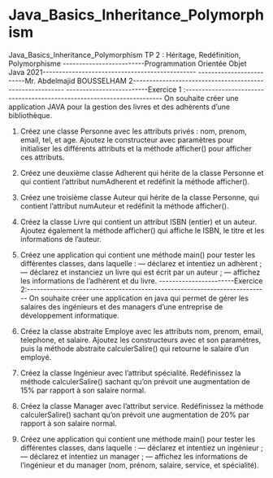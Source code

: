 # Java_Basics_Inheritance_Polymorphism
Java_Basics_Inheritance_Polymorphism
TP 2 : Héritage, Redéfinition, Polymorphisme
-------------------------Programmation Orientée Objet Java 2021-----------------------------------------------
-------------------------Mr. Abdelmajid BOUSSELHAM 2---------------------------------------------------------
-------------------------Exercice 1 :----------------------------------------------------------------------- 
On souhaite créer une application JAVA pour la gestion des livres et des adhèrents d’une 
bibliothèque.
1. Créez une classe Personne avec les attributs privés : nom, prenom, email, tel, et age. 
Ajoutez le constructeur avec paramètres pour initialiser les différents attributs et la méthode 
afficher() pour afficher ces attributs.
2. Créez une deuxième classe Adherent qui hérite de la classe Personne et qui contient 
l’attribut numAdherent et redéfinit la méthode afficher(). 
3. Créez une troisième classe Auteur qui hérite de la classe Personne, qui contient l’attribut 
numAuteur et redéfinit la méthode afficher().
4. Créez la classe Livre qui contient un attribut ISBN (entier) et un auteur. Ajoutez 
également la méthode afficher() qui affiche le ISBN, le titre et les informations de l’auteur. 
5. Créez une application qui contient une méthode main() pour tester les différentes classes, 
dans laquelle : 
 — déclarez et intentiez un adhèrent ;
 — déclarez et instanciez un livre qui est écrit par un auteur ; 
 — affichez les informations de l’adhèrent et du livre.
-----------------------Exercice 2:--------------------------------------------------------------------------
On souhaite créer une application en java qui permet de gérer les salaires des ingénieurs et 
des managers d’une entreprise de développement informatique.
1. Créez la classe abstraite Employe avec les attributs nom, prenom, email, telephone, et 
salaire. Ajoutez les constructeurs avec et son paramètres, puis la méthode abstraite 
calculerSalire() qui retourne le salaire d’un employé.
2. Créez la classe Ingénieur avec l’attribut spécialité. Redéfinissez la méthode 
calculerSalire() sachant qu’on prévoit une augmentation de 15% par rapport à son salaire 
normal.

3. Créez la classe Manager avec l’attribut service. Redéfinissez la méthode 
calculerSalire() sachant qu’on prévoit une augmentation de 20% par rapport à son salaire 
normal.
4. Créez une application qui contient une méthode main() pour tester les différentes 
classes, dans laquelle :
— déclarez et intentiez un ingénieur ;
— déclarez et intentiez un manager ;
— affichez les informations de l’ingénieur et du manager (nom, prénom, salaire, 
service, et spécialité).
